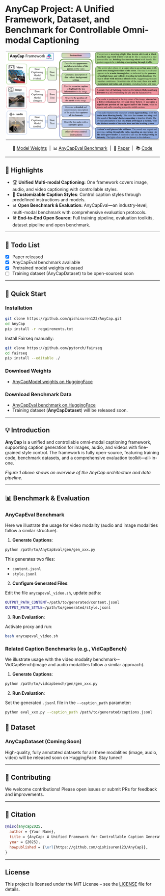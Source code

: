 <!-- # AnyCap: A Unified Framework for Controllable Caption Generation

## Overview

AnyCap is a unified framework for controllable caption generation across different modalities including text, images, and videos. It provides tools for caption generation, model training, evaluation, and fine-tuning. The framework integrates advanced multimodal capabilities with a flexible pipeline, enabling high-quality and customizable captions for a wide variety of input data types.

This repository provides the necessary code for training and evaluating the AnyCap framework, along with dataset pipelines and predefined models. It also offers a custom benchmark (AnyCapEval) to evaluate the model's performance on various multimodal tasks.

## Key Features

- **Multimodal Support**: Generate captions for images, videos, and audio.
- **Customizable Caption Styles**: Control caption styles through predefined instructions and models.
- **Benchmarks and Evaluation**: Evaluate model performance using AnyCapEval, a benchmark designed for multimodal captioning.
- **User-Friendly Pipeline**: Predefined datasets and pipelines for easy training and evaluation.

## Installation

### Requirements

To run AnyCap, please install the following dependencies:

```bash
pip install -r requirements.txt
```

You can generate this `requirements.txt` by running `pip freeze > requirements.txt` from your virtual environment.

### Cloning the Repository

Clone the repository to your local machine:

```bash
git clone https://github.com/qishisuren123/AnyCap.git
cd AnyCap
```

## Dataset Setup

We provide datasets and benchmarks for training and evaluating the AnyCap model. 

### AnyCapDataset (Training Data)

The training data (`AnyCapDataset`) covers three modalities (audio, image, and video). 

- The dataset pipeline and textual annotations are included in this repository.
- Video modality data (`video_data`) is hosted externally on Hugging Face (link coming soon). Please download and place the video files into the corresponding directory (`AnyCapDataset/anycapdataset_video/video_data`).

### AnyCapEval (Our Benchmark)

- The testing data for our custom benchmark (AnyCapEval) will also be available soon on Hugging Face (link coming soon).
- Users must download the data and place it into the corresponding directories before running evaluations.

### Other Benchmarks

We also provide code to evaluate using three external benchmarks (one for each modality), which require users to manually download their datasets and place them accordingly.

## Usage

### Benchmark 1: AnyCapEval (Custom Benchmark)

Here we illustrate the usage for video modality (audio and image modalities follow a similar structure).

1. **Generate Captions**:

```bash
python /path/to/AnyCapEval/gen/gen_xxx.py
```

This generates two files:

- `content.jsonl`
- `style.jsonl`

2. **Configure Generated Files**:

Edit the file `anycapeval_video.sh`, update paths:

```bash
OUTPUT_PATH_CONTENT=/path/to/generated/content.jsonl
OUTPUT_PATH_STYLE=/path/to/generated/style.jsonl
```

3. **Run Evaluation**:

Activate proxy and run:

```bash
bash anycapeval_video.sh
```

### Benchmark 2-4: Other Benchmarks (e.g., VidCapBench)

We illustrate usage with the video modality benchmark (image and audio modalities follow a similar approach).

1. **Generate Captions**:

```bash
python /path/to/vidcapbench/gen/gen_xxx.py
```

2. **Run Evaluation**:

Set the generated `.jsonl` file in the `--caption_path` parameter:

```bash
python eval_xxx.py --caption_path /path/to/generated/captions.jsonl
```

**Note**: Remember to activate your proxy before running the evaluation scripts.

## Contributing

We welcome contributions to AnyCap! Please feel free to fork the repository, submit issues, or open pull requests.

### Guidelines

- Ensure your code is well-documented.
- Write tests for new features and fixes.
- Follow the style of the existing codebase.

## Citation

If you use AnyCap in your research, please cite our paper:

```bibtex
@misc{anycap2025,
  author = {Your Name},
  title = {AnyCap: A Unified Framework for Controllable Caption Generation},
  year = {2025},
  howpublished = {\url{https://github.com/qishisuren123/AnyCap}},
}
```

## License
@builtin markdown language features
This project is licensed under the MIT License - see the [LICENSE](LICENSE) file for details.
 -->



# AnyCap Project: A Unified Framework, Dataset, and Benchmark for Controllable Omni-modal Captioning

<p align="center">
    <img src="assets/anycap_overview.jpg" width="500"/>
</p>

<p align="center">
    🤗 <a href="https://huggingface.co/qishisuren/AnyCapModel">Model Weights</a> &nbsp;|&nbsp; 📊 <a href="https://huggingface.co/datasets/qishisuren/AnyCapEval">AnyCapEval Benchmark</a> &nbsp;|&nbsp; 📝 <a href="https://arxiv.org/abs/你的arxiv编号">Paper</a> &nbsp;|&nbsp; 📚 <a href="https://github.com/qishisuren123/AnyCap">Code</a>
</p>

---

## 🚩 Highlights

- 🏆 **Unified Multi-modal Captioning:** One framework covers image, audio, and video captioning with controllable styles.
- 📝 **Customizable Caption Styles**: Control caption styles through predefined instructions and models.
- 📊 **Open Benchmark & Evaluation:** AnyCapEval—an industry-level, multi-modal benchmark with comprehensive evaluation protocols.
- 🛠️ **End-to-End Open Source:** Full training pipeline, evaluation toolkits, dataset pipeline and open benchmark.


---

## 📑 Todo List

- [x] Paper released
- [x] AnyCapEval benchmark available
- [x] Pretrained model weights released
- [ ] Training dataset (AnyCapDataset) to be open-sourced soon

---

## 🚀 Quick Start

### Installation

```bash
git clone https://github.com/qishisuren123/AnyCap.git
cd AnyCap
pip install -r requirements.txt
```

Install Fairseq manually:

```bash
git clone https://github.com/pytorch/fairseq
cd fairseq
pip install --editable ./
```

### Download Weights

- [AnyCapModel weights on HuggingFace](https://huggingface.co/qishisuren/AnyCapModel)

### Download Benchmark Data

- [AnyCapEval benchmark on HuggingFace](https://huggingface.co/datasets/qishisuren/AnyCapEval)
- Training dataset (**AnyCapDataset**) will be released soon.

---

## 💡 Introduction

**AnyCap** is a unified and controllable omni-modal captioning framework, supporting caption generation for images, audio, and videos with fine-grained style control. The framework is fully open-source, featuring training code, benchmark datasets, and a comprehensive evaluation toolkit—all-in-one.

*Figure 1 above shows an overview of the AnyCap architecture and data pipeline.*

---

## 📊 Benchmark & Evaluation

### AnyCapEval Benchmark
Here we illustrate the usage for video modality (audio and image modalities follow a similar structure).

1. **Generate Captions**:

```bash
python /path/to/AnyCapEval/gen/gen_xxx.py
```

This generates two files:

- `content.jsonl`
- `style.jsonl`

2. **Configure Generated Files**:

Edit the file `anycapeval_video.sh`, update paths:

```bash
OUTPUT_PATH_CONTENT=/path/to/generated/content.jsonl
OUTPUT_PATH_STYLE=/path/to/generated/style.jsonl
```

3. **Run Evaluation**:

Activate proxy and run:

```bash
bash anycapeval_video.sh
```

### Related Caption Benchmarks (e.g., VidCapBench)

We illustrate usage with the video modality benchmark--VidCapBench(image and audio modalities follow a similar approach).

1. **Generate Captions**:

```bash
python /path/to/vidcapbench/gen/gen_xxx.py
```

2. **Run Evaluation**:

Set the generated `.jsonl` file in the `--caption_path` parameter:

```bash
python eval_xxx.py --caption_path /path/to/generated/captions.jsonl
```


## 📂 Dataset

### AnyCapDataset (Coming Soon)

High-quality, fully annotated datasets for all three modalities (image, audio, video) will be released soon on HuggingFace. Stay tuned!

---

## 🤝 Contributing

We welcome contributions! Please open issues or submit PRs for feedback and improvements.

---

## 📝 Citation

```bibtex
@misc{anycap2025,
  author = {Your Name},
  title = {AnyCap: A Unified Framework for Controllable Caption Generation},
  year = {2025},
  howpublished = {\url{https://github.com/qishisuren123/AnyCap}},
}
```

---

## License

This project is licensed under the MIT License – see the [LICENSE](LICENSE) file for details.
